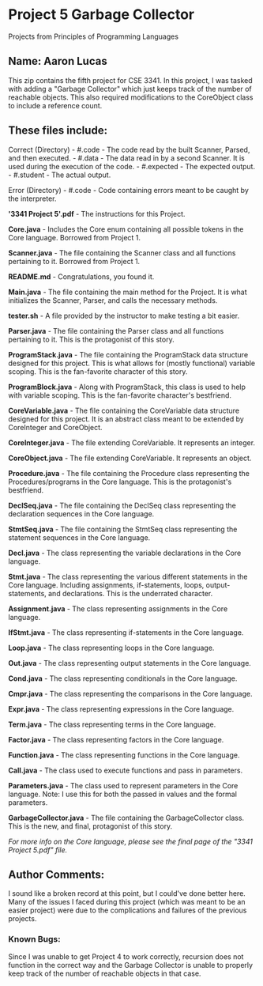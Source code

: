 # Project 5 Garbage Collector
Projects from Principles of Programming Languages

## Name: Aaron Lucas

This zip contains the fifth project for CSE 3341. In this project, I was tasked with adding a "Garbage Collector" which just keeps track of the number of reachable objects. This also required modifications to the CoreObject class to include a reference count.

## These files include:
Correct (Directory)
    - #.code - The code read by the built Scanner, Parsed, and then executed.
    - #.data - The data read in by a second Scanner. It is used during the execution of the code.
    - #.expected - The expected output.
    - #.student - The actual output.

Error (Directory)
    - #.code - Code containing errors meant to be caught by the interpreter.

**'3341 Project 5'.pdf** - The instructions for this Project.

**Core.java** - Includes the Core enum containing all possible tokens in the Core language. Borrowed from Project 1.

**Scanner.java** - The file containing the Scanner class and all functions pertaining to it. Borrowed from Project 1.


**README.md** - Congratulations, you found it.

**Main.java** - The file containing the main method for the Project. It is what initializes the Scanner, Parser, and calls the necessary methods.

**tester.sh** - A file provided by the instructor to make testing a bit easier.

**Parser.java** - The file containing the Parser class and all functions pertaining to it. This is the protagonist of this story.

**ProgramStack.java** - The file containing the ProgramStack data structure designed for this project. This is what allows for (mostly functional) variable scoping. This is the fan-favorite character of this story.

**ProgramBlock.java** - Along with ProgramStack, this class is used to help with variable scoping. This is the fan-favorite character's bestfriend.

**CoreVariable.java** - The file containing the CoreVariable data structure designed for this project. It is an abstract class meant to be extended by CoreInteger and CoreObject.

**CoreInteger.java** - The file extending CoreVariable. It represents an integer.

**CoreObject.java** - The file extending CoreVariable. It represents an object.

**Procedure.java** - The file containing the Procedure class representing the Procedures/programs in the Core language. This is the protagonist's bestfriend.

**DeclSeq.java** - The file containing the DeclSeq class representing the declaration sequences in the Core language.

**StmtSeq.java** - The file containing the StmtSeq class representing the statement sequences in the Core language.

**Decl.java** - The class representing the variable declarations in the Core language.

**Stmt.java** - The class representing the various different statements in the Core language. Including assignments, if-statements, loops, output-statements, and declarations. This is the underrated character.

**Assignment.java** - The class representing assignments in the Core language.

**IfStmt.java** - The class representing if-statements in the Core language.

**Loop.java** - The class representing loops in the Core language.

**Out.java** - The class representing output statements in the Core language.

**Cond.java** - The class representing conditionals in the Core language.

**Cmpr.java** -  The class representing the comparisons in the Core language.

**Expr.java** - The class representing expressions in the Core language.

**Term.java** - The class representing terms in the Core language.

**Factor.java** - The class representing factors in the Core language.

**Function.java** - The class representing functions in the Core language.

**Call.java** - The class used to execute functions and pass in parameters.

**Parameters.java** - The class used to represent parameters in the Core language. Note: I use this for both the passed in values and the formal parameters.

**GarbageCollector.java** - The file containing the GarbageCollector class. This is the new, and final, protagonist of this story.

*For more info on the Core language, please see the final page of the "3341 Project 5.pdf" file.*

## Author Comments:
I sound like a broken record at this point, but I could've done better here. Many of the issues I faced during this project (which was meant to be an easier project) were due to the complications and failures of the previous projects.

### Known Bugs:
Since I was unable to get Project 4 to work correctly, recursion does not function in the correct way and the Garbage Collector is unable to properly keep track of the number of reachable objects in that case.